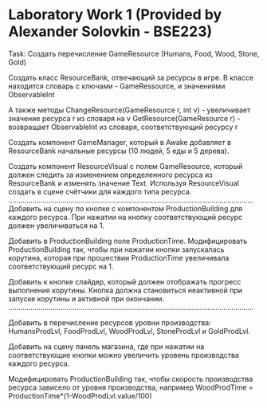 # Laboratory Work 1 (Provided by Alexander Solovkin - BSE223)
Task:
Создать перечисление GameResource (Humans, Food, Wood, Stone, Gold)

Создать класс ResourceBank, отвечающий за ресурсы в игре. 
В классе находится словарь c ключами - GameRessource, и значениями ObservableInt 

А также методы 
ChangeResource(GameResource r, int v) - увеличивает значение ресурса r из словаря на v
GetResource(GameResource r) - возвращает ObservableInt из словаря, соответствующий ресурсу r

Создать компонент GameManager, который в Awake добавляет в ResourceBank начальные ресурсы (10 людей, 5 еды и 5 дерева).

Создать компонент ResourceVisual c полем GameResource, который должен следить за изменением определенного ресурса из ResourceBank и изменять значение Text.
Используя ResourceVisual создать в сцене счётчики для каждого типа ресурса.
…………………………………………………………………………………………………………..
Добавить на сцену по кнопке с компонентом ProductionBuilding для каждого ресурса. 
При нажатии на кнопку соответствующий ресурс должен увеличиваться на 1.

Добавить в ProductionBuilding поле ProductionTime.
Модифицировать ProductionBuilding так, чтобы при нажатии кнопки запускалась корутина, которая при прошествии ProductionTime увеличивала соответствующий ресурс на 1. 

Добавить к кнопке слайдер, который должен отображать прогресс выполнения корутины. Кнопка должна становиться неактивной при запуске корутины и активной при окончании.
…………………………………………………………………………………………………………..

Добавить в перечисление ресурсов уровни производства: HumansProdLvl, FoodProdLvl, WoodProdLvl, StoneProdLvl и GoldProdLvl.

Добавить на сцену панель магазина, где при нажатии на соответствующие кнопки можно увеличить уровень производства каждого ресурса. 

Модифицировать ProductionBuilding так, чтобы скорость производства ресурса зависело от уровня производства, например WoodProdTime = ProductionTime*(1-WoodProdLvl.value/100)
